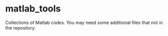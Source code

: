 # matlab_tools
Collections of Matlab codes.
You may need some additional files that not in the repository.
